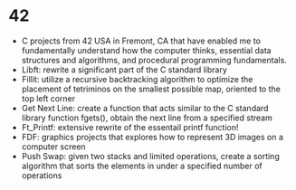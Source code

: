 # 42
* C projects from 42 USA in Fremont, CA that have enabled me to fundamentally understand how the computer thinks, essential data structures and algorithms, and procedural programming fundamentals. 
* Libft: rewrite a significant part of the C standard library
* Fillit: utilize a recursive backtracking algorithm to optimize the placement of tetriminos on the smallest possible map, oriented to the top left corner
* Get Next Line: create a function that acts similar to the C standard library function fgets(), obtain the next line from a specified stream
* Ft_Printf: extensive rewrite of the essentail printf function!
* FDF: graphics projects that explores how to represent 3D images on a computer screen
* Push Swap: given two stacks and limited operations, create a sorting algorithm that sorts the elements in under a specified number of operations
